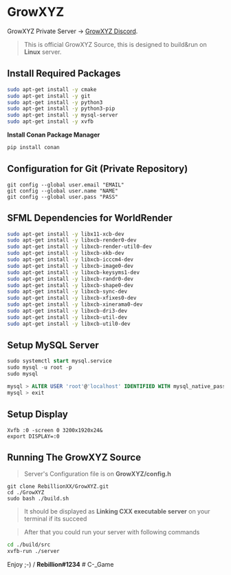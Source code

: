 # GrowXYZ
GrowXYZ Private Server -> [GrowXYZ Discord](https://discord.gg/5BRwQVwvRq).

> This is official GrowXYZ Source, this is designed to build&run on **Linux** server.

## Install Required Packages
```sh
sudo apt-get install -y cmake
sudo apt-get install -y git
sudo apt-get install -y python3
sudo apt-get install -y python3-pip
sudo apt-get install -y mysql-server
sudo apt-get install -y xvfb
```
**Install Conan Package Manager**
```py
pip install conan
```

## Configuration for Git (Private Repository)
```git
git config --global user.email "EMAIL"
git config --global user.name "NAME"
git config --global user.pass "PASS"
```

## SFML Dependencies for WorldRender
```sh
sudo apt-get install -y libx11-xcb-dev
sudo apt-get install -y libxcb-render0-dev
sudo apt-get install -y libxcb-render-util0-dev
sudo apt-get install -y libxcb-xkb-dev
sudo apt-get install -y libxcb-icccm4-dev
sudo apt-get install -y libxcb-image0-dev
sudo apt-get install -y libxcb-keysyms1-dev
sudo apt-get install -y libxcb-randr0-dev
sudo apt-get install -y libxcb-shape0-dev
sudo apt-get install -y libxcb-sync-dev
sudo apt-get install -y libxcb-xfixes0-dev
sudo apt-get install -y libxcb-xinerama0-dev
sudo apt-get install -y libxcb-dri3-dev
sudo apt-get install -y libxcb-util-dev
sudo apt-get install -y libxcb-util0-dev
```

## Setup MySQL Server
```sql
sudo systemctl start mysql.service
sudo mysql -u root -p
sudo mysql

mysql > ALTER USER 'root'@'localhost' IDENTIFIED WITH mysql_native_password BY 'your_password';
mysql > exit
```

## Setup Display
```
Xvfb :0 -screen 0 3200x1920x24& 
export DISPLAY=:0
```

## Running The GrowXYZ Source
> Server's Configuration file is on **GrowXYZ/config.h**
```git
git clone RebillionXX/GrowXYZ.git
cd ./GrowXYZ
sudo bash ./build.sh
```
> It should be displayed as **Linking CXX executable server** on your terminal if its succeed

> After that you could run your server with following commands
```sh
cd ./build/src
xvfb-run ./server
```

Enjoy ;-) / **Rebillion#1234**
#   C - _ G a m e  
 